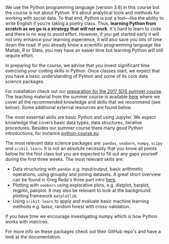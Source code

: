 We use the Python programming language (version 3.6) in this course but the course is not about Python. It's about analytical tools and methods for working with social data. To that end, Python is just a tool—like the ability to write English if you're taking a poetry class. Thus, **learning Python from scratch as we go is a strategy that will not work**. It's hard to learn to code and there is no way to avoid effort. However, if you get started early it will not only enhance your learning experience, it will also save you lots of time down the road. If you already know a scientific programming language like Matlab, R or Stata, you may have an easier time but learning Python will still require effort.

In preparing for the course, we advise that you invest significant time exercising your coding skills in Python. Once classes start, we expect that you have a basic understanding of Python and some of its core data science packages.

For installation check out our [preparation for the 2017 SDS summer course](https://abjer.github.io/sds/posts/2017/07/07/preparing-for-sds.html). The teaching material from the summer course is available [here](abjer.github.io/sds/syllabus) where we cover all the recommended knowledge and skills that we recommend (see below). Some additional external resources are found below.

The most essential skills are basic Python and using Jupyter. We expect knowledge that covers basic data types, data structures, iterative procedures. Besides our summer course there many good Python introductions, for instance [python-course.eu](https://python-course.eu/python3_course.php). 

The most relevant data science packages are: `pandas`, `seaborn`, `numpy`, `scipy` and `scikit-learn`. It is not an absolute necessity that you know all points below for the first class but you are expected to fill out any gaps yourself during the first three weeks. The most relevant skills are:
- Data structuring with `pandas` e.g. input/output, basic arithmetic operations, using groupby and joining datasets. A great short overview can be found in Greg Reda's three part intro [here](http://www.gregreda.com/2013/10/26/intro-to-pandas-data-structures/). 
- Plotting with `seaborn` using explorative plots, e.g. distplot, barplot, regplot, pairplot. It may also be relevant to look at the background plotting framework `matplotlib`. 
- Using `scikit-learn` to apply and evaluate basic machine learning methods e.g. lasso, random forest with cross-validation. 

If you have time we encourage investigating numpy which is how Python works with matrices. 

For more info on these packages check out their GitHub repo's and have a look at the documentation. 
